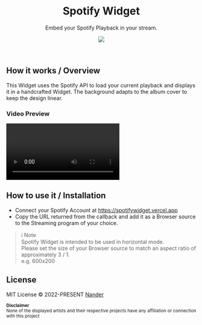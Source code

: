 <div align="center">
    <h1>Spotify Widget</h1>
  <p>Embed your Spotify Playback in your stream.</p>
  <img align="center" src="https://user-images.githubusercontent.com/39925779/193893451-936aa718-8578-4aca-af14-6c85242f89dd.png">
</div>
<br>
<br>

## How it works / Overview

This Widget uses the Spotify API to load your current playback and displays it in a handcrafted Widget. The background adapts to the album cover to keep the design linear.

### Video Preview

<video src="https://user-images.githubusercontent.com/39925779/193896820-b2b6ea2a-0ece-43cf-bb77-e60246884f65.mp4"></video>

## How to use it / Installation

- Connect your Spotify Account at https://spotifywidget.vercel.app
- Copy the URL returned from the callback and add it as a Browser source to the Streaming program of your choice.

> ℹ️ Note  
> Spotify Widget is intended to be used in horizontal mode.  
> Please set the size of your Browser source to match an aspect ratio of approximately 3 / 1.  
> e.g. 600x200

## License

MIT License © 2022-PRESENT [Nander](https://nander.dev)

<sub>
  <strong>Disclaimer</strong> <br>
  None of the displayed artists and their respective projects have any affiliation or connection with this project</sub>
